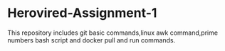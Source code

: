 # Herovired-Assignment-1
This repository includes git basic commands,linux awk command,prime numbers bash script and docker pull and run commands.
